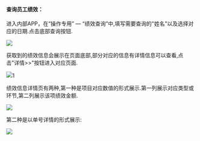 #### 查询员工绩效：

进入内部APP，在“操作专用” — “绩效查询”中,填写需要查询的"姓名"以及选择对应的日期.点击底部查询按钮.

![](/assets/IMG_0133.PNG)

获取到的绩效信息会展示在页面底部,部分对应的信息有详情信息可以查看,点击"详情&gt;&gt;"按钮进入对应页面.

![](/assets/IMG_0128.PNG)1

绩效信息详情页有两种,第一种是项目对应数值的形式展示.第一列展示对应类型或环节,第二列展示该项绩效金额.

![](/assets/IMG_0129.PNG)

第二种是以单号详情的形式展示:

![](/assets/IMG_0130.PNG)

